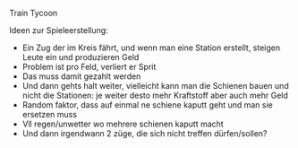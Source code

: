 Train Tycoon

Ideen zur Spieleerstellung:
- Ein Zug der im Kreis fährt, und wenn man eine Station erstellt, steigen Leute ein und produzieren Geld
- Problem ist pro Feld, verliert er Sprit
- Das muss damit gezahlt werden
- Und dann gehts halt weiter, vielleicht kann man die Schienen bauen und nicht die Stationen: je weiter desto mehr Kraftstoff aber auch mehr Geld
- Random faktor, dass auf einmal ne schiene kaputt geht und man sie ersetzen muss
- Vll regen/unwetter wo mehrere schienen kaputt macht
- Und dann irgendwann 2 züge, die sich nicht treffen dürfen/sollen?


